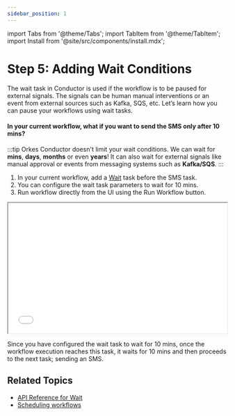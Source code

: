 ```yaml
---
sidebar_position: 1
---
```

import Tabs from '@theme/Tabs';
import TabItem from '@theme/TabItem';
import Install from '@site/src/components/install.mdx';


# Step 5: Adding Wait Conditions

The wait task in Conductor is used if the workflow is to be paused for external signals. The signals can be human manual interventions or an event from external sources such as Kafka, SQS, etc. Let’s learn how you can pause your workflows using wait tasks. 

#### In your current workflow, what if you want to send the SMS only after 10 mins?

:::tip
Orkes Conductor doesn't limit your wait conditions. We can wait for __mins__, __days__, __months__ or even __years__! It can also wait for external signals like manual approval or events from messaging systems such as __Kafka/SQS__.
:::

<Tabs>
<TabItem value="UI" label="UI">

<div className="row">
<div className="col col--4">

1. In your current workflow, add a [Wait](/content/reference-docs/operators/wait) task before the SMS task.
2. You can configure the wait task parameters to wait for 10 mins.
3. Run workflow directly from the UI using the Run Workflow button.

</div>
<div className="col">
<div className="embed-loom-video">
<iframe
  width="100%"
  height="300px"
  allow="fullscreen;"
  src={"https://www.youtube.com/embed/J0TDfs6nJhg"}
></iframe></div>
</div>
</div>
</TabItem>
</Tabs>

Since you have configured the wait task to wait for 10 mins, once the workflow execution reaches this task, it waits for 10 mins and then proceeds to the next task; sending an SMS.


## Related Topics

* [API Reference for Wait](/content/reference-docs/operators/wait)
* [Scheduling workflows](/content/guides/scheduling-workflows) 